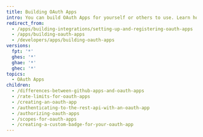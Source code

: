 ```yaml
---
title: Building OAuth Apps
intro: You can build OAuth Apps for yourself or others to use. Learn how to register and set up permissions and authorization options for OAuth Apps.
redirect_from:
  - /apps/building-integrations/setting-up-and-registering-oauth-apps
  - /apps/building-oauth-apps
  - /developers/apps/building-oauth-apps
versions:
  fpt: '*'
  ghes: '*'
  ghae: '*'
  ghec: '*'
topics:
  - OAuth Apps
children:
  - /differences-between-github-apps-and-oauth-apps
  - /rate-limits-for-oauth-apps
  - /creating-an-oauth-app
  - /authenticating-to-the-rest-api-with-an-oauth-app
  - /authorizing-oauth-apps
  - /scopes-for-oauth-apps
  - /creating-a-custom-badge-for-your-oauth-app
---
```


